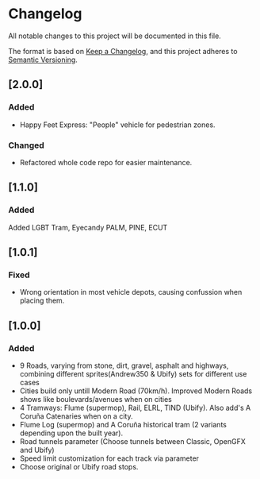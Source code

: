 # Changelog

All notable changes to this project will be documented in this file.

The format is based on [Keep a Changelog](https://keepachangelog.com/en/1.0.0/),
and this project adheres to [Semantic Versioning](https://semver.org/spec/v2.0.0.html).

<!--
## [Unreleased]

### Added
### Changed
### Fixed
-->

## [2.0.0]

### Added
- Happy Feet Express: "People" vehicle for pedestrian zones.
### Changed
- Refactored whole code repo for easier maintenance.
## [1.1.0]

### Added
Added LGBT Tram, Eyecandy PALM, PINE, ECUT
## [1.0.1]

### Fixed

- Wrong orientation in most vehicle depots, causing confussion when placing them.
## [1.0.0]

### Added

- 9 Roads, varying from stone, dirt, gravel, asphalt and highways, combining different sprites(Andrew350 & Ubify) sets for different use cases
- Cities build only untill Modern Road (70km/h). Improved Modern Roads shows like boulevards/avenues when on cities
- 4 Tramways: Flume (supermop), Rail, ELRL, TIND (Ubify). Also add's A Coruña Catenaries when on a city.
- Flume Log (supermop) and A Coruña historical tram (2 variants depending upon the built year).
- Road tunnels parameter (Choose tunnels between Classic, OpenGFX and Ubify)
- Speed limit customization for each track via parameter
- Choose original or Ubify road stops.